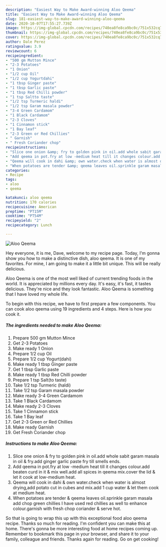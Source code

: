 ```yaml
---
description: "Easiest Way to Make Award-winning Aloo Qeema"
title: "Easiest Way to Make Award-winning Aloo Qeema"
slug: 181-easiest-way-to-make-award-winning-aloo-qeema
date: 2020-10-07T17:55:27.739Z
image: https://img-global.cpcdn.com/recipes/740ea8fe8ca9bc0c/751x532cq70/aloo-qeema-recipe-main-photo.jpg
thumbnail: https://img-global.cpcdn.com/recipes/740ea8fe8ca9bc0c/751x532cq70/aloo-qeema-recipe-main-photo.jpg
cover: https://img-global.cpcdn.com/recipes/740ea8fe8ca9bc0c/751x532cq70/aloo-qeema-recipe-main-photo.jpg
author: Dale Perez
ratingvalue: 3.9
reviewcount: 6
recipeingredient:
- "500 gm Mutton Mince"
- "2-3 Potatoes"
- "1 Onion"
- "1/2 cup Oil"
- "1/2 cup Yogurtdahi"
- "1 tbsp Ginger paste"
- "1 tbsp Garlic paste"
- "1 tbsp Red Chilli powder"
- "1 tsp Saltto taste"
- "1/2 tsp Turmeric haldi"
- "1/2 tsp Garam masala powder"
- "3-4 Green Cardamom"
- "1 Black Cardamom"
- "2-3 Cloves"
- "1 Cinnamon stick"
- "1 Bay leaf"
- "2-3 Green or Red Chillies"
- " Garnish"
- " Fresh Coriander chop"
recipeinstructions:
- "Slice one onion &amp; fry to golden pink in oil.add whole sabit garam masala in oil &amp; fry.add ginger garlic paste fry till smells ends."
- "Add qeema in pot.fry at low -medium heat till it changes colour.add beaten curd in it &amp; mix well.add all spices in qeema mix.cover the lid &amp; let it cook at low-medium heat."
- "Qeema will cook in dahi &amp; own water.check when water is almost drying,add potato cut in cubes and mix.add 1 cup water &amp; let them cook at medium heat."
- "When potatoes are tender &amp; qeema leaves oil.sprinkle garam masala add chop green chillies I have used red chillies as well to enhance colour.garnish with fresh chop coriander &amp; serve hot."
categories:
- Recipe
tags:
- aloo
- qeema

katakunci: aloo qeema 
nutrition: 170 calories
recipecuisine: American
preptime: "PT15M"
cooktime: "PT54M"
recipeyield: "2"
recipecategory: Lunch

---
```



![Aloo Qeema](https://img-global.cpcdn.com/recipes/740ea8fe8ca9bc0c/751x532cq70/aloo-qeema-recipe-main-photo.jpg)

Hey everyone, it is me, Dave, welcome to my recipe page. Today, I'm gonna show you how to make a distinctive dish, aloo qeema. It is one of my favorites. For mine, I am going to make it a little bit unique. This will be really delicious.



Aloo Qeema is one of the most well liked of current trending foods in the world. It is appreciated by millions every day. It's easy, it's fast, it tastes delicious. They're nice and they look fantastic. Aloo Qeema is something that I have loved my whole life.


To begin with this recipe, we have to first prepare a few components. You can cook aloo qeema using 19 ingredients and 4 steps. Here is how you cook it.

<!--inarticleads1-->

##### The ingredients needed to make Aloo Qeema:

1. Prepare 500 gm Mutton Mince
1. Get 2-3 Potatoes
1. Make ready 1 Onion
1. Prepare 1/2 cup Oil
1. Prepare 1/2 cup Yogurt(dahi)
1. Make ready 1 tbsp Ginger paste
1. Get 1 tbsp Garlic paste
1. Make ready 1 tbsp Red Chilli powder
1. Prepare 1 tsp Salt(to taste)
1. Take 1/2 tsp Turmeric (haldi)
1. Take 1/2 tsp Garam masala powder
1. Make ready 3-4 Green Cardamom
1. Take 1 Black Cardamom
1. Make ready 2-3 Cloves
1. Take 1 Cinnamon stick
1. Take 1 Bay leaf
1. Get 2-3 Green or Red Chillies
1. Make ready  Garnish
1. Get  Fresh Coriander chop




<!--inarticleads2-->

##### Instructions to make Aloo Qeema:

1. Slice one onion &amp; fry to golden pink in oil.add whole sabit garam masala in oil &amp; fry.add ginger garlic paste fry till smells ends.
1. Add qeema in pot.fry at low -medium heat till it changes colour.add beaten curd in it &amp; mix well.add all spices in qeema mix.cover the lid &amp; let it cook at low-medium heat.
1. Qeema will cook in dahi &amp; own water.check when water is almost drying,add potato cut in cubes and mix.add 1 cup water &amp; let them cook at medium heat.
1. When potatoes are tender &amp; qeema leaves oil.sprinkle garam masala add chop green chillies I have used red chillies as well to enhance colour.garnish with fresh chop coriander &amp; serve hot.




So that is going to wrap this up with this exceptional food aloo qeema recipe. Thanks so much for reading. I'm confident you can make this at home. There's gonna be more interesting food at home recipes coming up. Remember to bookmark this page in your browser, and share it to your family, colleague and friends. Thanks again for reading. Go on get cooking!
